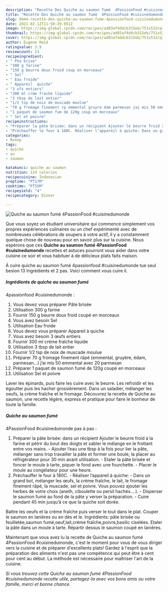 ```yaml
---
description: "Recette Des Quiche au saumon fumé  4PassionFood #cuisinedumonde"
title: "Recette Des Quiche au saumon fumé  4PassionFood #cuisinedumonde"
slug: 6044-recette-des-quiche-au-saumon-fume-4passionfood-cuisinedumonde
date: 2021-02-12T11:50:29.951Z
image: https://img-global.cpcdn.com/recipes/ad03af4ddcb315eb/751x532cq70/quiche-au-saumon-fume-4passionfood-cuisinedumonde-photo-principale-de-la-recette.jpg
thumbnail: https://img-global.cpcdn.com/recipes/ad03af4ddcb315eb/751x532cq70/quiche-au-saumon-fume-4passionfood-cuisinedumonde-photo-principale-de-la-recette.jpg
cover: https://img-global.cpcdn.com/recipes/ad03af4ddcb315eb/751x532cq70/quiche-au-saumon-fume-4passionfood-cuisinedumonde-photo-principale-de-la-recette.jpg
author: Eugene Reid
ratingvalue: 3.9
reviewcount: 13
recipeingredient:
- " Pte brise"
- "300 g farine"
- "150 g beurre doux froid coup en morceaux"
- " Sel"
- " Eau froide"
- " Appareil  quiche"
- "3 ufs entiers"
- "300 ml crme frache liquide"
- "3 tbsp de lait entier"
- "1/2 tsp de noix de muscade moulue"
- "70 g fromage finement rp emmental gruyre dam parmesan jai mis 50 emmental avec 20 parmesan"
- "1 paquet de saumon fum de 120g coup en morceaux"
- " Sel et poivre"
recipeinstructions:
- "Préparer la pâte brisée: dans un récipient Ajouter le beurre froid à la farine et pétrir du bout des doigts et sabler le mélange en le frottant entre vos mains. Ajouter l’eau une tbsp à la fois pour lier la pâte, mélanger sans trop travailler la pâte et former une boule, la placer au réfrigérateur pour 30 min avant utilisation.  Etaler la pâte brisée et foncer le moule à tarte, piquer le fond avec une fourchette.  Placer le moule au congélateur pour une heure."
- "Préchauffer le four à 180C. Réaliser l’appareil à quiche: Dans un grand bol, mélanger les œufs, la crème fraîche, le lait, le fromage finement râpé, la muscade, sel et poivre. Vous pouvez ajouter les herbes de votre choix (aneth, ciboulette ou persil hachés....). Disperser le saumon fumé au fond de la pâte y verser la préparation.  Cuire pendant 45 min jusqu’à ce que la quiche soit dorée."
categories:
- Resep
tags:
- quiche
- au
- saumon

katakunci: quiche au saumon 
nutrition: 124 calories
recipecuisine: Indonesian
preptime: "PT17M"
cooktime: "PT55M"
recipeyield: "4"
recipecategory: Dinner

---
```



![Quiche au saumon fumé 
4PassionFood #cuisinedumonde](https://img-global.cpcdn.com/recipes/ad03af4ddcb315eb/751x532cq70/quiche-au-saumon-fume-4passionfood-cuisinedumonde-photo-principale-de-la-recette.jpg)

Que vous soyez un étudiant universitaire qui commence simplement vos propres expériences culinaires ou un chef expérimenté avec de nombreuses célébrations de soupers à votre actif, il y a constamment quelque chose de nouveau pour en savoir plus sur la cuisine. Nous espérons que ces <strong> Quiche au saumon fumé 
4PassionFood #cuisinedumonde </strong> recettes et astuces pourront vous aider dans votre cuisine ce soir et vous habituer à de délicieux plats faits maison.

<!--inarticleads1-->

À cuire quiche au saumon fumé 
4passionfood #cuisinedumonde tue seul besion 13 Ingrédients et 2 pas. Voici comment vous cuire il.

##### Ingrédients de quiche au saumon fumé 
4passionfood #cuisinedumonde :

1. Vous devez vous préparer  Pâte brisée
1. Utilisation 300 g farine
1. Fournir 150 g beurre doux froid coupé en morceaux
1. Vous avez besoin  Sel
1. Utilisation  Eau froide
1. Vous devez vous préparer  Appareil à quiche
1. Vous avez besoin 3 œufs entiers
1. Fournir 300 ml crème fraîche liquide
1. Utilisation 3 tbsp de lait entier
1. Fournir 1/2 tsp de noix de muscade moulue
1. Préparer 70 g fromage finement râpé (emmental, gruyère, édam, parmesan...) j’ai mis 50 emmental avec 20 parmesan
1. Préparer 1 paquet de saumon fumé de 120g coupé en morceaux
1. Utilisation  Sel et poivre


Laver les épinards, puis faire les cuire avec le beurre. Les refroidir et les égoutter puis les hacher grossièrement. Dans un saladier, mélanger les oeufs, la crème fraîche et le fromage. Découvrez la recette de Quiche au saumon, une recette légère, express et pratique pour faire le bonheur de toute la famille. 

<!--inarticleads2-->

##### Quiche au saumon fumé 
4PassionFood #cuisinedumonde pas à pas :

1. Préparer la pâte brisée: dans un récipient Ajouter le beurre froid à la farine et pétrir du bout des doigts et sabler le mélange en le frottant entre vos mains. - Ajouter l’eau une tbsp à la fois pour lier la pâte, mélanger sans trop travailler la pâte et former une boule, la placer au réfrigérateur pour 30 min avant utilisation.  - Etaler la pâte brisée et foncer le moule à tarte, piquer le fond avec une fourchette.  - Placer le moule au congélateur pour une heure.
1. Préchauffer le four à 180C. - Réaliser l’appareil à quiche: - Dans un grand bol, mélanger les œufs, la crème fraîche, le lait, le fromage finement râpé, la muscade, sel et poivre. Vous pouvez ajouter les herbes de votre choix (aneth, ciboulette ou persil hachés....). - Disperser le saumon fumé au fond de la pâte y verser la préparation.  - Cuire pendant 45 min jusqu’à ce que la quiche soit dorée.


Battre les oeufs et la crème fraîche puis verser le tout dans le plat. Couper le saumon en lanières ou en dés et le. Ingrédients: pâte brisée ou feuilletée,saumon fumé,oeuf,lait,crème fraîche,poivre,basilic ciselées. Etaler la pâte dans un moule à tarte. Répartir dessus le saumon coupé en lanières. 

<!--inarticleads1-->

<p>
Maintenant que vous avez lu la recette de Quiche au saumon fumé 
4PassionFood #cuisinedumonde, c'est le moment pour vous de vous diriger vers la cuisine et de préparer d'excellents plats! Gardez à l'esprit que la préparation des aliments n'est pas une compétence qui peut être à cent pour cent au début. La méthode est nécessaire pour maîtriser l'art de la cuisine.
</p>

<p>
<i>Si vous trouvez cette Quiche au saumon fumé 
4PassionFood #cuisinedumonde recette utile, partagez-la avec vos bons amis ou votre famille, merci et bonne chance.</i>
</p>
